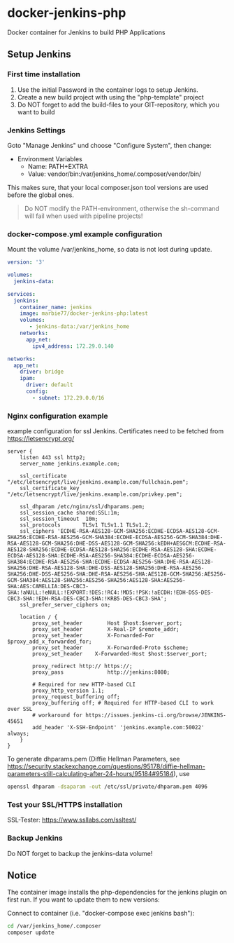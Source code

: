 # docker-jenkins-php
Docker container for Jenkins to build PHP Applications

## Setup Jenkins

### First time installation
1. Use the initial Password in the container logs to setup Jenkins.
2. Create a new build project with using the "php-template" project
3. Do NOT forget to add the build-files to your GIT-repository, which you want to build

### Jenkins Settings
Goto "Manage Jenkins" und choose "Configure System", then change:

* Environment Variables
  * Name: PATH+EXTRA
  * Value: vendor/bin:/var/jenkins_home/.composer/vendor/bin/

This makes sure, that your local composer.json tool versions are used before the global ones.

> Do NOT modify the PATH-environment, otherwise the sh-command will fail when used with pipeline projects!

### docker-compose.yml example configuration
Mount the volume /var/jenkins_home, so data is not lost during update.

```yaml
version: '3'

volumes:
  jenkins-data:

services:
  jenkins:
    container_name: jenkins
    image: marbie77/docker-jenkins-php:latest
    volumes:
       - jenkins-data:/var/jenkins_home
    networks:
      app_net:
        ipv4_address: 172.29.0.140

networks:
  app_net:
    driver: bridge
    ipam:
      driver: default
      config:
        - subnet: 172.29.0.0/16
```

### Nginx configuration example
example configuration for ssl Jenkins. Certificates need to be fetched from https://letsencrypt.org/

```Nginx
server {
    listen 443 ssl http2;
    server_name jenkins.example.com;

    ssl_certificate "/etc/letsencrypt/live/jenkins.example.com/fullchain.pem";
    ssl_certificate_key "/etc/letsencrypt/live/jenkins.example.com/privkey.pem";
    
    ssl_dhparam /etc/nginx/ssl/dhparams.pem;
    ssl_session_cache shared:SSL:1m;
    ssl_session_timeout  10m;
    ssl_protocols       TLSv1 TLSv1.1 TLSv1.2;
    ssl_ciphers 'ECDHE-RSA-AES128-GCM-SHA256:ECDHE-ECDSA-AES128-GCM-SHA256:ECDHE-RSA-AES256-GCM-SHA384:ECDHE-ECDSA-AES256-GCM-SHA384:DHE-RSA-AES128-GCM-SHA256:DHE-DSS-AES128-GCM-SHA256:kEDH+AESGCM:ECDHE-RSA-AES128-SHA256:ECDHE-ECDSA-AES128-SHA256:ECDHE-RSA-AES128-SHA:ECDHE-ECDSA-AES128-SHA:ECDHE-RSA-AES256-SHA384:ECDHE-ECDSA-AES256-SHA384:ECDHE-RSA-AES256-SHA:ECDHE-ECDSA-AES256-SHA:DHE-RSA-AES128-SHA256:DHE-RSA-AES128-SHA:DHE-DSS-AES128-SHA256:DHE-RSA-AES256-SHA256:DHE-DSS-AES256-SHA:DHE-RSA-AES256-SHA:AES128-GCM-SHA256:AES256-GCM-SHA384:AES128-SHA256:AES256-SHA256:AES128-SHA:AES256-SHA:AES:CAMELLIA:DES-CBC3-SHA:!aNULL:!eNULL:!EXPORT:!DES:!RC4:!MD5:!PSK:!aECDH:!EDH-DSS-DES-CBC3-SHA:!EDH-RSA-DES-CBC3-SHA:!KRB5-DES-CBC3-SHA';
    ssl_prefer_server_ciphers on;

    location / {
        proxy_set_header        Host $host:$server_port;
        proxy_set_header        X-Real-IP $remote_addr;
        proxy_set_header        X-Forwarded-For $proxy_add_x_forwarded_for;
        proxy_set_header        X-Forwarded-Proto $scheme;
        proxy_set_header	X-Forwarded-Host $host:$server_port;

        proxy_redirect http:// https://;
    	proxy_pass              http://jenkins:8080;

        # Required for new HTTP-based CLI
        proxy_http_version 1.1;
        proxy_request_buffering off;
        proxy_buffering off; # Required for HTTP-based CLI to work over SSL
        # workaround for https://issues.jenkins-ci.org/browse/JENKINS-45651
        add_header 'X-SSH-Endpoint' 'jenkins.example.com:50022' always;
    }
}
```

To generate dhparams.pem (Diffie Hellman Parameters, see https://security.stackexchange.com/questions/95178/diffie-hellman-parameters-still-calculating-after-24-hours/95184#95184), use
```bash
openssl dhparam -dsaparam -out /etc/ssl/private/dhparam.pem 4096
```

### Test your SSL/HTTPS installation
SSL-Tester: https://www.ssllabs.com/ssltest/

### Backup Jenkins
Do NOT forget to backup the jenkins-data volume!

## Notice
The container image installs the php-dependencies for the jenkins plugin on first run. If you want to update them to new versions:

Connect to container (i.e. "docker-compose exec jenkins bash"):
```bash
cd /var/jenkins_home/.composer
composer update
```

